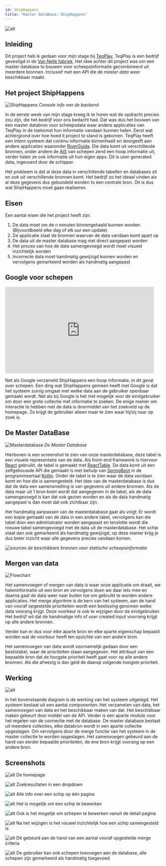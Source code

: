 ```yaml
---
id: ShipHappens
title: "Master DataBase: ShipHappens" 
---
```



![alt](assets/shiphappens_1.PNG)

## Inleiding

Dit project heb ik gedaan voor mijn stage bij [TeqPlay](https://teqplay.nl/en/), TeqPlay is een bedrijf gevestigd in de [Van Nelle fabriek](https://www.google.com/maps/search/van%20nelle%20fabriek%20rotterdam). Het idee achter
dit project was om een master database to bouwen voor scheepsinformatie gecombineerd uit meerdere bronnen. Inclusief met een API die de *master data* weer beschikbaar maakt. 


## Het project ShipHappens

![ShipHappens](assets/shiphappens_cli-start.PNG)
*Console info van de backend*

In de eerste week van mijn stage kreeg ik te horen wat de opdracht precies zou zijn, die het bedrijf voor ons bedacht had. Dat was dus het bouwen van éen master databron voor scheepsdata waar andere applicaties van TeqPlay in de toekomst hun informatie vandaan kunnen halen. Eerst wat achtergrond over hoe hoed it project to stand is gekomen. TeqPlay heeft een intern systeem dat continu informatie binnenhaalt en doorgeeft aan andere applicaties waaronder [RiverGuide](https://play.google.com/store/apps/details?id=nl.teqplay.riverguide). Die data komt uit verschillende bronnen, onder andere de [AIS](https://en.wikipedia.org/wiki/Automatic_identification_system) van schepen zend een hoop informatie uit, verder halen ze ook informatie uit hun eigen apps. Dit is user generated data, ingevoerd door de schipper. 

Het probleem is dat al deze data in verschillende tabellen en databases zit en ook uit verschillende bronnen komt. Het bedrijf zo het ideaal vinden als al deze gegevens dus gebundeld worden to éen centrale bron. 
Dit is dus wat ShipHappens moet gaan realiseren. 

## Eisen

Een aantal eisen die het project heeft zijn: 

1. De data moet om de n minuten binnengehaald kunnen worden. (Bijvoordbeeld elke dag of elk uur een update)
2. De applicatie slaat de bronnen waarvan de data vandaan komt apart op
3. De data uit de master database mag niet direct aangepast worden
5. Het proces van hoe de data samengevoegd wordt moet visueel inzichtelijk worden
6. Incorrecte data moet handmatig gewijzigd kunnen worden en vervolgens gemarkeerd worden als handmatig aangepast

## Google voor schepen
<iframe src="https://giphy.com/embed/9GJ2hd0GSmhgQ1YCYE" width="480" height="278" frameBorder="0" class="giphy-embed" allowFullScreen></iframe>

Net als Google verzameld ShipHappens een hoop informatie, in dit geval over schepen. Een ding wat ShipHappens gemeen heeft met Google is dat het systeem zuinig omgaat met welke data aan de gebruiker openbaar gemaakt wordt. Net als bij Google is het niet mogelijk voor de eindgebruiker om door een grote collectie met informatie te zoeken. De enige manier om interactie te hebben met de data is doormiddel van het zoekveld op de homepage. Zo krijgt de gebruiker alleen maar te zien waar hij/zij naar op zoek is. 

## De Master DataBase

![Masterdatabase](assets/shiphappens_master_table.PNG)
*De Master Database*

Hierboven is een screenshot te zien van onze masterdatabase, deze tabel is een visuele representatie van de data. Als front-end framework is hiervoor [React](https://reactjs.org/) gebruikt, 
de tabel is gemaakt met [ReactTable](https://react-table.js.org/#/story/readme). De data komt uit een zelfgebouwde API die gemaakt is met behulp van [SpringBoot](http://spring.io/) in de programmeertaal [Kotlin](https://kotlinlang.org/). Onder de tabel is te zien waar de data vandaan komt en hoe die is samengesteld. Het idee van de masterdatabase is dus dat de data een samensmelting is van gegevens uit andere bronnen. Als de data maar uit 1 bron komt wordt dat aangegeven in de tabel, als de data samengevoegd is kan dat ook gezien worden en als de data
handmatig aangepast is dan moet dat ook zichtbaar zijn. 

Het handmatig aanpassen van de masterdatabase gaat als volgt: Er wordt een kopie gemaakt van de data in een andere tabel, vervolgens kan die tabel door een administrator worden aangepast en tenslotte wordt die nieuwe tabel samengevoegd met de data uit de masterdatabase. Het schip staat dan ook gemarkeerd als handmatig gewijzigd, op deze manier krijg je dus beter inzicht waar alle gegevens precies vandaan komen. 

![sources](assets/sources_shiphappens.PNG)
*de beschikbare bronnen voor statische scheepsinformatie*


## Mergen van data

![Flowchart](assets/Flowchart-ShipHappens.png)

Het samenvoegen of mergen van data is waar onze applicatie om draait, we haleninformatie uit een bron en vervolgens doen we daar iets mee en daarna gaat de data weer naar buiten toe om gebruikt te worden andere applicaties. Het merge algoritme is de kern van het systeem, aan de hand van vooraf opgestelde prioriteiten wordt een beslissing genomen welke data voorang krijgt. Deze voorkeur is ook te wijzigen door de eindgebruiker. Het bedrijf wil dat de handmatige info of user created input voorrang krijgt op alle andere bronnen. 

Verder kan er dus voor elke aparte bron en elke aparte eigenschap bepaald worden wat de voorkeur heeft ten opzichte van een andere bron. 

Het samenvoegen van data wordt voornamelijk gedaan door een beslistabel, waar de prioriteiten staan aangegeven. Het attribuut van een bepaalde bron dat de hoogste prioriteit heeft gaat voor op alle andere bronnen. Als die afwezig is dan geld de daarop volgende hoogste prioriteit.


## Werking

![alt](assets/component-overview-shiphappens.png)

In het bovenstaande diagram is de werking van het systeem uitgelegd. Het systeem bestaat uit een aantal componenten: Het verzamelen van data, het samenvoegen van data en het beschikbaar maken van dat. Het beschikbaar maken gebeurt door middel van de API. Verder is een aparte module voor het regelen van de connectie met de database. De master database bestaat uit meerdere collecties, elke databron wordt in een aparte collectie opgeslagen. Om vervolgens door de merge functie van het systeem in de master collectie te worden opgeslagen. Het samenvoegen gebeurd aan de hand van eerder bepaalde prioriteiten, de ene bron krijgt voorang op een andere bron. 


## Screenshots

![alt](assets/shiphappens_hompage.PNG)
De homepage


![alt](assets/shiphappens-search.PNG)
Zoekresultaten in een dropdown

![alt](assets/shiphappens-detailpage.PNG)
Alle info over een schip op één pagina

![alt](assets/shiphappens-edit-page.PNG)
Het is mogelijk om een schip te bewerken

![alt](assets/shiphappens-edit-in-detailpage.PNG)
Ook is het mogelijk om schepen te bewerken vanuit de detail pagina

![alt](assets/shiphappens-merge-visualisation-tool.PNG)
Na het wijzigen is het visueel inzichtelijk hoe een schip samengesteld is

![alt](assets/shiphappens-merge-prio-settings.PNG)
Dit gebeurd aan de hand van een aantal vooraf opgestelde merge criteria

![alt](assets/shiphappens-addship-form.PNG)
De gebruiker kan ook schepen toevoegen aan de database, alle schepen zijn gemarkeerd als handmatig toegevoed

